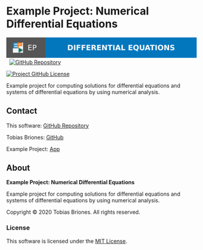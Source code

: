 # Example Project: Numerical Differential Equations

[![EP](https://raw.githubusercontent.com/TobiasBriones/images/main/example-projects/example.math.numerical.polynomial.cpp.secant-method/ep-differential-equations-badge.svg)](https://tobiasbriones.github.io/example-project/ep/numerical-differential-equations)
&nbsp;
[![GitHub Repository](https://raw.githubusercontent.com/TobiasBriones/general-images/main/example-projects/badges/ep-gh-repo-badge.svg)](https://github.com/TobiasBriones/example.math.numerical.cpp.differential-equations)

[![Project GitHub License](https://img.shields.io/github/license/TobiasBriones/example.math.numerical.cpp.differential-equations.svg?style=flat-square)](https://github.com/TobiasBriones/example.math.numerical.cpp.differential-equations/blob/main/LICENSE)

Example project for computing solutions for differential equations and systems of differential equations by using
numerical analysis.

## Contact

This software: [GitHub Repository](https://github.com/TobiasBriones/example.math.numerical.cpp.differential-equations)

Tobias Briones: [GitHub](https://github.com/TobiasBriones)

Example Project: [App](https://tobiasbriones.github.io/example-project)

## About

**Example Project: Numerical Differential Equations**

Example project for computing solutions for differential equations and systems of differential equations by using
numerical analysis.

Copyright © 2020 Tobias Briones. All rights reserved.

### License

This software is licensed under the [MIT License](./LICENSE).
